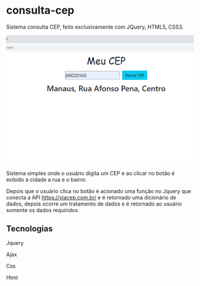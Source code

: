 # consulta-cep
Sistema consulta CEP, feito exclusivamente com JQuery, HTML5, CSS3.
<p>
<img src="img/assets/tela-sistema.png"></img>
</p>

Sistema simples onde o usuário digita um CEP e ao clicar no botão é exibido a cidade a rua e o bairro.

 Depois que o usuário clica no botão é acionado uma função no Jquery que conecta a API  https://viacep.com.br/ e é retornado uma dicionário de dados, depois ocorre um tratamento de dados e é retornado ao usuário somente os dados requiridos. 



## Tecnologias 

Jquery

Ajax

Css

Html

